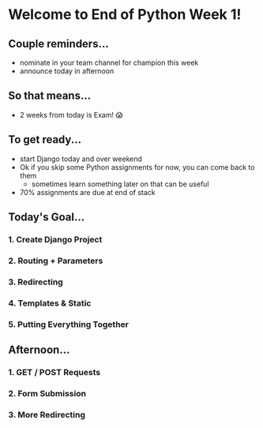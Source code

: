 # Welcome to End of Python Week 1!

## Couple reminders...

- nominate in your team channel for champion this week
- announce today in afternoon

## So that means...

- 2 weeks from today is Exam! :scream:

## To get ready...

- start Django today and over weekend
- Ok if you skip some Python assignments for now, you can come back to them
  - sometimes learn something later on that can be useful
- 70% assignments are due at end of stack

## Today's Goal...

### 1. Create Django Project

### 2. Routing + Parameters

### 3. Redirecting

### 4. Templates & Static

### 5. Putting Everything Together

## Afternoon...

### 1. GET / POST Requests

### 2. Form Submission

### 3. More Redirecting
